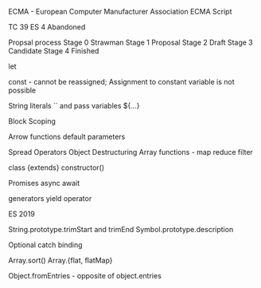 ECMA - European Computer Manufacturer Association 
ECMA Script

TC 39
ES 4 Abandoned

Propsal process
Stage 0  Strawman
Stage 1  Proposal
Stage 2  Draft
Stage 3  Candidate
Stage 4  Finished

let

const - cannot be reassigned; Assignment to constant  variable is not possible

String literals  `` and pass variables ${...}

Block Scoping

Arrow functions  default parameters

Spread Operators    Object Destructuring       Array functions - map reduce filter  


class <Name>  {extends}
 constructor()

Promises
async await

generators 
yield operator


ES 2019

String.prototype.trimStart and trimEnd
Symbol.prototype.description

Optional catch binding

Array.sort()
Array.{flat, flatMap}

Object.fromEntries - opposite of object.entries